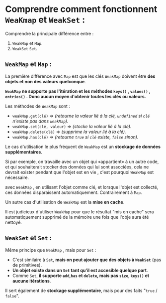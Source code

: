 # Comprendre comment fonctionnent `WeaKmap` et `WeakSet` :

Comprendre la principale différence entre :

1. `WeakMap` et `Map`.
2. `WeakSet` `Set`.

## `WeakMap` et `Map` :

La première différence avec `Map` est que les clés `WeakMap` doivent être **des objets et non des valeurs quelconque**.

**`WeakMap` ne supporte pas l'itération et les méthodes `keys()` , `values()` , `entries()` . Donc aucun moyen d'obtenir toutes les clés ou valeurs.**

Les méthodes de `WeakMap` sont :

* `weakMap.get(clé)` => *(retourne la valeur lié à la clé, `undefined` si `clé` n'existe pas dans `weakMap`).*
* `weakMap.set(clé, valeur)` => *(stocke la valeur lié à la clé).*
* `weakMap.delete(clé)` => *(supprime la valeur lié à la clé).*
* `weakMap.has(clé)` => *(retourne `true` si `clé` existe, `false` sinon).*

Le cas d'utilisation le plus fréquent de `WeakMap` est un **stockage de données supplémentaires**.

Si par exemple, on travaille avec un objet qui «appartient» à un autre code, et qui souhaiterait stocker des données qui lui sont associées, cela ne devrait exister pendant que l'objet est en vie , c'est pourquoi `WeakMap` est nécessaire.

avec `WeakMap` , en utilisant l'objet comme clé, et lorsque l'objet est collecté, ces données disparaissent automatiquement. Contrairement à `Map`.

Un autre cas d'utilisation de `WeakMap` est la **mise en cache**.

Il est judicieux d'utiliser `WeakMap` pour que le résultat "mis en cache" sera automatiquement supprimé de la mémoire une fois que l'obje aura été nettoyé.

## `WeakSet` et `Set` :

Même principe que `WeakMap` , mais pour `Set` :

* C'est similaire à `Set`, **mais on peut ajouter que des objets à `WeakSet`** (pas de primitives).
* **Un objet existe dans un `Set` tant qu'il est accesible quelque part**.
* Comme `Set`, **il supporte `add`,`has` et `delete`, mais pas `size`, `keys()` et aucune itérations**.

Il sert également de **stockage supplémentaire**, mais pour des faits "`true` / `false`".
